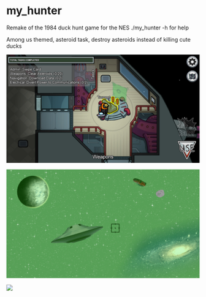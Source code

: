 # my_hunter
Remake of the 1984 duck hunt game for the NES
./my_hunter -h for help

Among us themed, asteroid task, destroy asteroids instead of killing cute ducks

![](readMe/menu.png)

![](readMe/asteroid_1.png)

![](readMe/asteroid_2.png)
